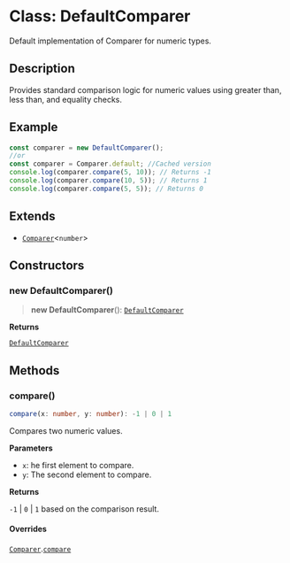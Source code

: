 <!-- markdownlint-disable MD036 -->

# Class: DefaultComparer

Default implementation of Comparer for numeric types.

## Description

Provides standard comparison logic for numeric values using greater than, less
than, and equality checks.

## Example

```typescript
const comparer = new DefaultComparer();
//or
const comparer = Comparer.default; //Cached version
console.log(comparer.compare(5, 10)); // Returns -1
console.log(comparer.compare(10, 5)); // Returns 1
console.log(comparer.compare(5, 5)); // Returns 0
```

## Extends

- [`Comparer`](Comparer.md)\<`number`\>

## Constructors

### new DefaultComparer()

> **new DefaultComparer**(): [`DefaultComparer`](DefaultComparer.md)

**Returns**

[`DefaultComparer`](DefaultComparer.md)

## Methods

### compare()

```typescript
compare(x: number, y: number): -1 | 0 | 1
```

Compares two numeric values.

**Parameters**

- `x`: he first element to compare.
- `y`: The second element to compare.

**Returns**

`-1` \| `0` \| `1` based on the comparison result.

#### Overrides

[`Comparer`](Comparer.md).[`compare`](Comparer.md#compare)
